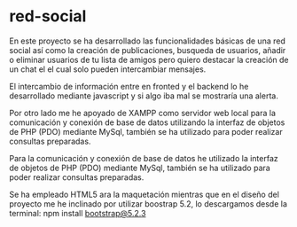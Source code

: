 # red-social
En este proyecto se ha desarrollado las funcionalidades básicas de una red 
social así como la creación de publicaciones,  busqueda de usuarios, añadir o eliminar 
usuarios de tu lista de amigos pero quiero destacar la creación de un chat el el cual solo 
pueden intercambiar mensajes.

El intercambio de información entre en fronted y el backend lo he desarrollado mediante javascript y
si algo iba mal se mostraría una alerta.

Por otro lado me he apoyado de XAMPP como servidor web local para la comunicación y conexión 
de base de datos utilizando la interfaz de objetos de PHP (PDO) mediante MySql, también 
se ha utilizado para poder realizar consultas preparadas.

Para la comunicación y conexión de base de datos he utilizado la interfaz 
de objetos de PHP (PDO) mediante MySql, también se ha utilizado para poder 
realizar consultas preparadas.

Se ha empleado HTML5 ara la maquetación mientras que en el diseño del proyecto me he inclinado por 
utilizar boostrap 5.2, lo descargamos desde la terminal:
npm install bootstrap@5.2.3
